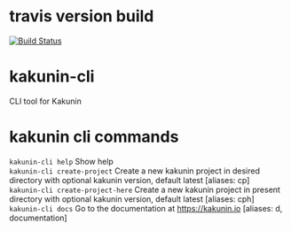 # travis version build  
[![Build Status](https://travis-ci.com/joszo/kakunin-cli.svg?branch=next)](https://travis-ci.com/joszo/kakunin-cli)

# kakunin-cli
CLI tool for Kakunin 

# kakunin cli commands
`kakunin-cli help` Show help  
`kakunin-cli create-project` Create a new kakunin project in desired directory with optional kakunin version, default latest [aliases: cp]  
`kakunin-cli create-project-here` Create a new kakunin project in present directory with optional kakunin version, default latest [aliases: cph]  
`kakunin-cli docs`  Go to the documentation at https://kakunin.io [aliases: d, documentation]  